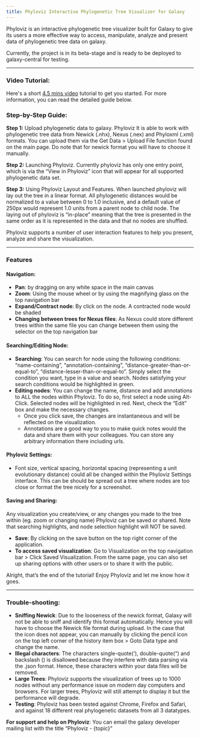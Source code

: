 ```yaml
---
title: Phyloviz Interactive Phylogenetic Tree Visualizer for Galaxy
---
```

Phyloviz is an interactive phylogenetic tree visualizer built for Galaxy to give its users a more effective way to access, manipulate, analyze and present data of phylogenetic tree data on galaxy.

Currently, the project is in its beta-stage and is ready to be deployed to galaxy-central for testing.


----
### Video Tutorial:

Here's a short [4.5 mins video](http://www.youtube.com/watch?v=NhQO7hjuW8o&feature=youtu.be) tutorial to get you started. For more information, you can read the detailed guide below.

### Step-by-Step Guide:

**Step 1:** Upload phylogenetic data to galaxy. Phyloviz It is able to work with phylogenetic tree data from Newick (.nhx), Nexus (.nex) and Phyloxml (.xml) formats. You can upload them via the Get Data > Upload File function found on the main page. Do note that for newick format you will have to choose it manually.

**Step 2:** Launching Phyloviz. Currently phyloviz has only one entry point, which is via the “View in Phyloviz” icon that will appear for all supported phylogenetic data set.

**Step 3:** Using Phyloviz Layout and Features. When launched phyloviz will lay out the tree in a linear format. All phylogenetic distances would be normalized to a value between 0 to 1.0 inclusive, and a default value of 250px would represent 1.0 units from a parent node to child node. The laying out of phyloviz is “in-place” meaning that the tree is presented in the same order as it is represented in the data and that no nodes are shuffled.

Phyloviz supports a number of user interaction features to help you present, analyze and share the visualization.

----

### Features

#### Navigation:

* **Pan**: by dragging on any white space in the main canvas
* **Zoom**: Using the mouse wheel or by using the magnifying glass on the top navigation bar
* **Expand/Contract node**: By click on the node. A contracted node would be shaded
* **Changing between trees for Nexus files**: As Nexus could store different trees within the same file you can change between them using the selector on the top navigation bar

#### Searching/Editing Node:

* **Searching**: You can search for node using the following conditions: “name-containing”, “annotation-containing”, “distance-greater-than-or-equal-to”, “distance-lesser-than-or-equal-to”. Simply select the condition you want, type in a value and search. Nodes satisfying your search conditions would be highlighted in green.
* **Editing nodes**: You can change the name, distance and add annotations to ALL the nodes within Phyloviz. To do so, first select a node using Alt-Click. Selected nodes will be highlighted in red. Next, check the “Edit” box and make the necessary changes.
  * Once you click save, the changes are instantaneous and will be reflected on the visualization.
  * Annotations are a good way to you to make quick notes would the data and share them with your colleagues. You can store any arbitrary information there including urls.

#### Phyloviz Settings:

* Font size, vertical spacing, horizontal spacing (representing a unit evolutionary distance) could all be changed within the Phyloviz Settings interface. This can be should be spread out a tree where nodes are too close or format the tree nicely for a screenshot.

#### Saving and Sharing:

Any visualization you create/view, or any changes you made to the tree within (eg. zoom or changing name) Phyloviz can be saved or shared. Note that searching highlights, and node selection highlight will NOT be saved.
* **Save**: By clicking on the save button on the top right corner of the application.
* **To access saved visualization**: Go to Visualization on the top navigation bar > Click Saved Visualization. From the same page, you can also set up sharing options with other users or to share it with the public.

Alright, that’s the end of the tutorial! Enjoy Phyloviz and let me know how it goes.

----

### Trouble-shooting:

* **Sniffing Newick**:  Due to the looseness of the newick format, Galaxy will not be able to sniff and identify this format automatically. Hence you will have to choose the Newick file format during upload. In the case that the icon does not appear, you can manually by clicking the pencil icon on the top left corner of the history item box > Goto Data type and change the name.
* **Illegal characters**: The characters single-quote(‘), double-quote(“) and backslash (\) is disallowed because they interfere with data parsing via the .json format. Hence, these characters within your data files will be removed.
* **Large Trees**: Phyloviz supports the visualization of trees up to 1000 nodes without any performance issue on modern day computers and browsers. For larger trees, Phyloviz will still attempt to display it but the performance will degrade.
* **Testing**: Phyloviz has been tested against Chrome, Firefox and Safari, and against 18 different real phylogenetic datasets from all 3 datatypes.

**For support and help on Phyloviz**:
You can email the galaxy developer mailing list with the title “Phyloviz - {topic}”
